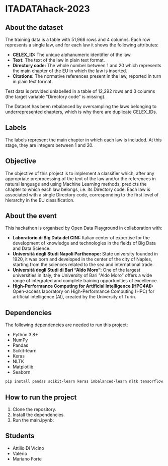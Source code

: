 # ITADATAhack-2023

## About the dataset

The training data is a table with 51,968 rows and 4 columns. Each row represents a single law, and for each law it shows the following attributes:

* **CELEX_ID:** The unique alphanumeric identifier of the law.
* **Text:** The text of the law in plain text format.
* **Directory code:** The whole number between 1 and 20 which represents the main chapter of the EU in which the law is inserted.
* **Citations:** The normative references present in the law, reported in turn in plain text format.

Test data is provided unlabelled in a table of 12,292 rows and 3 columns (the target variable "Directory code" is missing).

The Dataset has been rebalanced by oversampling the laws belonging to underrepresented chapters, which is why there are duplicate CELEX_IDs.

## Labels

The labels represent the main chapter in which each law is included. At this stage, they are integers between 1 and 20.

## Objective

The objective of this project is to implement a classifier which, after any appropriate preprocessing of the text of the law and/or the references in natural language and using Machine Learning methods, predicts the chapter to which each law belongs, i.e. its Directory code. Each law is associated with a single Directory code, corresponding to the first level of hierarchy in the EU classification.

## About the event

This hackathon is organised by Open Data Playground in collaboration with:

* **Laboratorio di Big Data del CINI:** Italian center of expertise for the development of knowledge and technologies in the fields of Big Data and Data Science.
* **Università degli Studi Napoli Parthenope:** State university founded in 1920, it was born and developed in the center of the city of Naples, starting from the sciences related to the sea and international trade.
* **Università degli Studi di Bari “Aldo Moro”:** One of the largest universities in Italy, the University of Bari "Aldo Moro" offers a wide range of integrated and complete training opportunities of excellence.
* **High-Performance Computing for Artificial Intelligence (HPC4AI):** Open-access laboratory on High-Performance Computing (HPC) for artificial intelligence (AI), created by the University of Turin.

## Dependencies

The following dependencies are needed to run this project:

* Python 3.8+
* NumPy
* Pandas
* Scikit-learn
* Keras
* NLTK
* Matplotlib
* Seaborn

```bash
pip install pandas scikit-learn keras imbalanced-learn nltk tensorflow matplotlib seaborn
```

## How to run the project

1. Clone the repository.
2. Install the dependencies.
3. Run the main.ipynb:

## Students

* Attilio Di Vicino
* Valerio
* Mariano Forte
